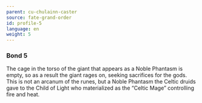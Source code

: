```yaml
---
parent: cu-chulainn-caster
source: fate-grand-order
id: profile-5
language: en
weight: 5
---
```


### Bond 5

The cage in the torso of the giant that appears as a Noble Phantasm is empty, so as a result the giant rages on, seeking sacrifices for the gods.
This is not an arcanum of the runes, but a Noble Phantasm the Celtic druids gave to the Child of Light who materialized as the “Celtic Mage” controlling fire and heat.
